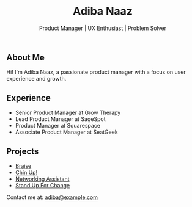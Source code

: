 <!DOCTYPE html>
<html lang="en">
<head>
  <meta charset="UTF-8">
  <meta name="viewport" content="width=device-width, initial-scale=1.0">
  <title>Adiba Naaz | Product Manager</title>
  <link rel="stylesheet" href="style.css">
</head>
<body>
  <header>
    <h1>Adiba Naaz</h1>
    <p>Product Manager | UX Enthusiast | Problem Solver</p>
  </header>

  <section id="about">
    <h2>About Me</h2>
    <p>Hi! I'm Adiba Naaz, a passionate product manager with a focus on user experience and growth.</p>
  </section>

  <section id="experience">
    <h2>Experience</h2>
    <ul>
      <li>Senior Product Manager at Grow Therapy</li>
      <li>Lead Product Manager at SageSpot</li>
      <li>Product Manager at Squarespace</li>
      <li>Associate Product Manager at SeatGeek</li>
    </ul>
  </section>

  <section id="projects">
    <h2>Projects</h2>
    <ul>
      <li><a href="#">Braise</a></li>
      <li><a href="#">Chin Up!</a></li>
      <li><a href="#">Networking Assistant</a></li>
      <li><a href="#">Stand Up For Change</a></li>
    </ul>
  </section>

  <footer>
    <p>Contact me at: <a href="mailto:adiba@example.com">adiba@example.com</a></p>
  </footer>
</body>
</html>
